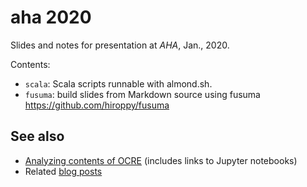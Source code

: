# aha 2020

Slides and notes for presentation at *AHA*, Jan., 2020.


Contents:

- `scala`: Scala scripts runnable with almond.sh.  
- `fusuma`: build slides from Markdown source using fusuma <https://github.com/hiroppy/fusuma>

## See also

- [Analyzing contents of OCRE](http://neelsmith.info/current-projects/tweeting/) (includes links to Jupyter notebooks)
- Related [blog posts](http://neelsmith.info/tag-coins/)

